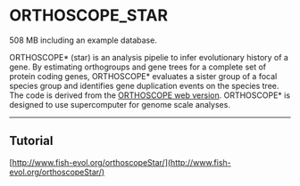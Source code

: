 # ORTHOSCOPE_STAR    

508 MB including an example database.   

ORTHOSCOPE* (star) is an analysis pipelie to infer evolutionary history of a gene. By estimating orthogroups and gene trees for a complete set of protein coding genes, ORTHOSCOPE* evaluates a sister group of a focal species group and identifies gene duplication events on the species tree. The code is derived from the [ORTHOSCOPE web version](https://github.com/jun-inoue/orthoscope). ORTHOSCOPE* is designed to use supercomputer for genome scale analyses. 


---

## Tutorial
[http://www.fish-evol.org/orthoscopeStar/](http://www.fish-evol.org/orthoscopeStar/)


<br />  

